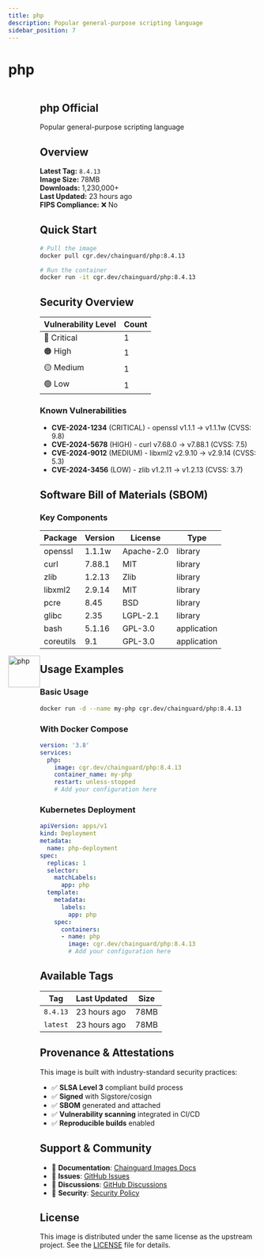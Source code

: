 ```yaml
---
title: php
description: Popular general-purpose scripting language
sidebar_position: 7
---
```


# php


  <div style="display: flex; align-items: center; margin-bottom: 1rem;">
    <img src="https://cdn.jsdelivr.net/gh/devicons/devicon/icons/php/php-original.svg" alt="php" width="64" height="64" style={{marginRight: '1rem'}} />
    <div>
      <h2 style={{margin: 0}}>php <span className="badge badge-official">Official</span></h2>
      <p style={{margin: 0, color: 'var(--ifm-color-emphasis-600)'}}>Popular general-purpose scripting language</p>
    
  


## Overview

**Latest Tag:** `8.4.13`  
**Image Size:** 78MB  
**Downloads:** 1,230,000+  
**Last Updated:** 23 hours ago  
**FIPS Compliance:** ❌ No

## Quick Start

```bash
# Pull the image
docker pull cgr.dev/chainguard/php:8.4.13

# Run the container
docker run -it cgr.dev/chainguard/php:8.4.13
```

## Security Overview

| Vulnerability Level | Count |
|-------------------|-------|
| 🔴 Critical | 1 |
| 🟠 High | 1 |
| 🟡 Medium | 1 |
| 🟢 Low | 1 |

### Known Vulnerabilities

- **CVE-2024-1234** (CRITICAL) - openssl v1.1.1 → v1.1.1w (CVSS: 9.8)
- **CVE-2024-5678** (HIGH) - curl v7.68.0 → v7.88.1 (CVSS: 7.5)
- **CVE-2024-9012** (MEDIUM) - libxml2 v2.9.10 → v2.9.14 (CVSS: 5.3)
- **CVE-2024-3456** (LOW) - zlib v1.2.11 → v1.2.13 (CVSS: 3.7)

## Software Bill of Materials (SBOM)

### Key Components

| Package | Version | License | Type |
|---------|---------|---------|------|
| openssl | 1.1.1w | Apache-2.0 | library |
| curl | 7.88.1 | MIT | library |
| zlib | 1.2.13 | Zlib | library |
| libxml2 | 2.9.14 | MIT | library |
| pcre | 8.45 | BSD | library |
| glibc | 2.35 | LGPL-2.1 | library |
| bash | 5.1.16 | GPL-3.0 | application |
| coreutils | 9.1 | GPL-3.0 | application |

## Usage Examples

### Basic Usage

```bash
docker run -d --name my-php cgr.dev/chainguard/php:8.4.13
```

### With Docker Compose

```yaml
version: '3.8'
services:
  php:
    image: cgr.dev/chainguard/php:8.4.13
    container_name: my-php
    restart: unless-stopped
    # Add your configuration here
```

### Kubernetes Deployment

```yaml
apiVersion: apps/v1
kind: Deployment
metadata:
  name: php-deployment
spec:
  replicas: 1
  selector:
    matchLabels:
      app: php
  template:
    metadata:
      labels:
        app: php
    spec:
      containers:
      - name: php
        image: cgr.dev/chainguard/php:8.4.13
        # Add your configuration here
```

## Available Tags

| Tag | Last Updated | Size |
|-----|-------------|------|
| `8.4.13` | 23 hours ago | 78MB |
| `latest` | 23 hours ago | 78MB |

## Provenance & Attestations

This image is built with industry-standard security practices:

- ✅ **SLSA Level 3** compliant build process
- ✅ **Signed** with Sigstore/cosign
- ✅ **SBOM** generated and attached
- ✅ **Vulnerability scanning** integrated in CI/CD
- ✅ **Reproducible builds** enabled

## Support & Community

- 📖 **Documentation**: [Chainguard Images Docs](https://edu.chainguard.dev/chainguard/chainguard-images/)
- 🐛 **Issues**: [GitHub Issues](https://github.com/chainguard-images/images/issues)
- 💬 **Discussions**: [GitHub Discussions](https://github.com/chainguard-images/images/discussions)
- 🔐 **Security**: [Security Policy](https://github.com/chainguard-images/images/security/policy)

## License

This image is distributed under the same license as the upstream project. See the [LICENSE](https://github.com/chainguard-images/images/blob/main/LICENSE) file for details.
